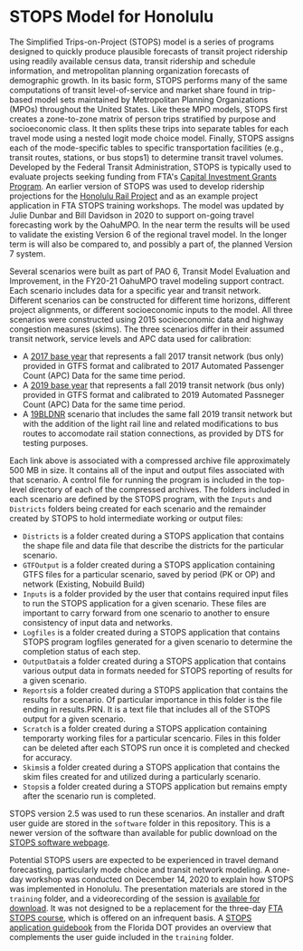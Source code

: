 # STOPS Model for Honolulu

The Simplified Trips-on-Project (STOPS) model is a series of programs designed to quickly produce plausible forecasts of transit project ridership using readily available census data, transit ridership and schedule information, and metropolitan planning organization forecasts of demographic growth. In its basic form, STOPS performs many of the same computations of transit level-of-service and market share found in trip-based model sets maintained by Metropolitan Planning Organizations (MPOs) throughout the United States. Like these MPO models, STOPS first creates a zone-to-zone matrix of person trips stratified by purpose and socioeconomic class. It then splits these trips into separate tables for each travel mode using a nested logit mode choice model. Finally, STOPS assigns each of the mode-specific tables to specific transportation facilities (e.g., transit routes, stations, or bus stops1) to determine transit travel volumes.  Developed by the Federal Transit Administration, STOPS is typically used to evaluate projects seeking funding from FTA's [Capital Investment Grants Program](https://www.transit.dot.gov/CIG). An earlier version of STOPS was used to develop ridership projections for the [Honolulu Rail Project](https://www.honolulutransit.org/) and as an example project application in FTA STOPS training workshops. The model was updated by Julie Dunbar and Bill Davidson in 2020 to support on-going travel forecasting work by the OahuMPO. In the near term the results will be used to validate the existing Version 6 of the regional travel model. In the longer term is will also be compared to, and possibly a part of, the planned Version 7 system.

Several scenarios were built as part of PAO 6, Transit Model Evaluation and Improvement, in the FY20-21 OahuMPO travel modeling support contract. Each scenario includes data for a specific year and transit network. Different scenarios can be constructed for different time horizons, different project alignments, or different socioeconomic inputs to the model. All three scenarios were constructed using 2015 socioeconomic data and highway congestion measures (skims). The three scenarios differ in their assumed transit network, service levels and APC data used for calibration:

+ A [2017 base year](https://www.dropbox.com/s/axe8iq14103jred/honolulu2017.zip) that represents a fall 2017 transit network (bus only) provided in GTFS format and calibrated to 2017 Automated Passenger Count (APC) Data for the same time period. 
+ A [2019 base year](https://www.dropbox.com/s/h3c336m7ijpyg4w/honolulu2019.zip) that represents a fall 2019 transit network (bus only) provided in GTFS format and calibrated to 2019 Automated Passneger Count (APC) Data for the same time period.
+ A [19BLDNR](https://www.dropbox.com/s/3tp3nkasqu5zk52/honolulu19BLDNR.zip) scenario that includes the same fall 2019 transit network but with the addition of the light rail line and related modifications to bus routes to accomodate rail station connections, as provided by DTS for testing purposes.

Each link above is associated with a compressed archive file approximately 500 MB in size. It contains all of the input and output files associated with that scenario. A control file for running the program is included in the top-level directory of each of the compressed archives. The folders included in each scenario are defined by the STOPS program, with the `Inputs` and `Districts` folders being created for each scenario and the remainder created by STOPS to hold intermediate working or output files:

+ `Districts` is a folder created during a STOPS application that contains the shape file and data file that describe the districts for the particular scenario.
+ `GTFOutput` is a folder created during a STOPS application containing GTFS files for a particular scenario, saved by period (PK or OP) and network (Existing, Nobuild Build)
+ `Inputs` is a folder provided by the user that contains required input files to run the STOPS application for a given scenario.  These files are important to carry forward from one scenario to another to ensure consistency of input data and networks.
+ `Logfiles` is a folder created during a STOPS application that contains STOPS program logfiles generated for a given scenario to determine the completion status of each step.
+ `OutputData`is a folder created during a STOPS application that contains various output data in formats needed for STOPS reporting of results for a given scenario.
+ `Reports`is a folder created during a STOPS application that contains the results for a scenario.  Of particular importance in this folder is the file ending in results.PRN. It is a text file that includes all of the STOPS output for a given scenario.
+ `Scratch` is a folder created during a STOPS application containing temporarty working files for a particular scencario. Files in this folder can be deleted after each STOPS run once it is completed and checked for accuracy.
+ `Skims`is a folder created during a STOPS application that contains the skim files created for and utilized during a particularly scenario.
+ `Stops`is a folder created during a STOPS application but remains empty after the scenario run is completed.

STOPS version 2.5 was used to run these scenarios. An installer and draft user guide are stored in the `software` folder in this repository. This is a newer version of the software than available for public download on the [STOPS software webpage](https://www.transit.dot.gov/funding/grant-programs/capital-investments/stops).

Potential STOPS users are expected to be experienced in travel demand forecasting, particularly mode choice and transit network modeling. A one-day workshop was conducted on December 14, 2020 to explain how STOPS was implemented in Honolulu. The presentation materials are stored in the `training` folder, and a videorecording of the session is [available for download](https://www.dropbox.com/s/ls9g1ogyh7fry5a/OahuMPO%20STOPS%20training-14Dec20.mp4).  It was not designed to be a replacement for the three-day [FTA STOPS course](https://www.ntionline.com/rideship-forecasting-with-stops-for-transit-project-planning/), which is offered on an infrequent basis. A [STOPS application guidebook](https://www.fsutmsonline.net/images/uploads/Task_1_Guidebook_for_Florida_STOPS_Application.pdf) from the Florida DOT provides an overview that complements the user guide included in the `training` folder.

